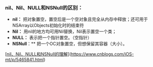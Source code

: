 ### nil、Nil、NULL和NSNull的区别：

- **nil：** 把对象置空，置空后是一个空对象且完全从内存中释放；还可用于NSArray以Objects初始化时的结束符
- **Nil：** 用nil的地方均可用Nil替换，Nil表示置空一个类；
- **NULL：** 表示把一个指针置空。（空指针）
- **NSNull**：** 把一个OC对象置空，但想保留其容器（大小）。

[[nil、Nil、NULL和NSNull的理解](https://www.cnblogs.com/iOS-mt/p/5465841.html)](https://www.cnblogs.com/iOS-mt/p/5465841.html)